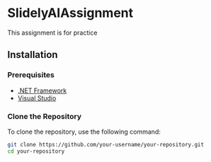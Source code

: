 # SlidelyAIAssignment
This assignment is for practice


## Installation

### Prerequisites

- [.NET Framework](https://dotnet.microsoft.com/download/dotnet-framework)
- [Visual Studio](https://visualstudio.microsoft.com/)

### Clone the Repository

To clone the repository, use the following command:

```sh
git clone https://github.com/your-username/your-repository.git
cd your-repository

